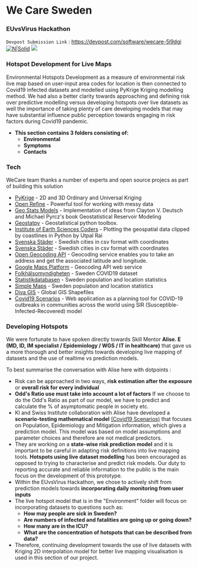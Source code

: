 # We Care Sweden
### EUvsVirus Hackathon
`Devpost Submission Link` : https://devpost.com/software/wecare-5l9dgi
[![N|Solid](https://cldup.com/dTxpPi9lDf.thumb.png)](https://nodesource.com/products/nsolid)
![](https://github.com/We-Care-sweden/risk-analysis/issues/3#issue-606941275)

### Hotspot Development for Live Maps
Environmental Hotspots Development as a measure of environmental risk live map based on user-input area codes for location is then connected to Covid19 infected datasets and modelled using PyKrige Kriging modelling method. We had also a better clarity towards approaching and defining risk over predictive modelling versus developing hotspots over live datasets as well the importance of taking plenty of care developing models that may have substantial influence public perception towards engaging in risk factors during Covid19 pandemic.
  - **This section contains 3 folders consisting of:**
    - **Environmental**
     - **Symptoms**
     - **Contacts**
    
### Tech

WeCare team thanks a number of experts and open source projecs as part of building this solution

* [PyKrige](http:/https://github.com/GeoStat-Framework/PyKrige/blob/master/README.rst/ "PyKrige") - 2D and 3D Ordinary and Universal Kriging
* [Open Refine](http:/https://openrefine.org/ "Open Refine") - Powerful tool for working with messy data
* [Geo Stats Models](http:/https://github.com/cjohnson318/geostatsmodels/ "Geo Stats Models") - Implementation of ideas from Clayton V. Deutsch and Michael Pyrcz's book Geostatistical Reservoir Modeling
* [Geostatpy](http:/https://github.com/exepulveda/geostatpy/ "Geostatpy") -  Geostatistical python toolbox.
* [Institute of Earth Sciences Coders](http:/https://iescoders.com/plotting-the-geospatial-data-clipped-by-coastlines-in-python/ "Institute of Earth Sciences Coders") -  Plotting the geospatial data clipped by coastlines in Python by Utpal Rai
* [Svenska Städer](http:/https://github.com/sphrak/svenska-stader/ "Svenska Städer") -  Swedish cities in csv format with coordinates 
* [Svenska Städer](http:/https://github.com/sphrak/svenska-stader/ "Svenska Städer") -  Swedish cities in csv format with coordinates 
* [Open Geocoding API](http:/https://developer.mapquest.com/documentation/open/geocoding-api/address/get/ "Open Geocoding API") - Geocoding service enables you to take an address and get the associated latitude and longitude.
* [Google Maps Platform](http:/https://developers.google.com/maps/documentation/geocoding/intro/ "Open Geocoding API") -  Geocoding API web service
* [Folkhälsomyndigheten](https://experience.arcgis.com/experience/09f821667ce64bf7be6f9f87457ed9aa) - Sweden COVID19 dataset
* [Statistikdatabasen](http://www.statistikdatabasen.scb.se/pxweb/en/ssd/) - Sweden population and location statistics
* [Simple Maps](http:/https://simplemaps.com/data/se-citiesd/) - Sweden population and location statistics
* [Diva GIS](http:/https://www.diva-gis.org/gdata/) - Global GIS Shapefiles 
* [Covid19 Scenarios](http:/https://covid19-scenarios.org//) - Web application as a planning tool for COVID-19 outbreaks in communities across the world using SIR (Susceptible-Infected-Recovered) model

### Developing Hotspots
We were fortunate to have spoken directly towards Skill Mentor **Alise. E (MD, ID, IM specialist / Epidemiology / WGS / IT in healthcare)** that gave us a more thorough and better insights towards developing live mapping of datasets and the use of realtime vs prediction models.

To best summarise the conversation with Alise here with dotpoints :
- Risk can be approached in two ways, **risk estimation after the exposure** or **overall risk for every individual**
- **Odd's Ratio use must take into account a lot of factors** If we choose to do the Odd's Ratio as part of our model, we have to predict and calculate the % of asymptomatic people in society etc.
- KI and Swiss Institute collaboration with Alise have developed a **scenario-testing mathematical model**  [(Covid19 Scenarios)](http:/https://covid19-scenarios.org//) that focuses on Population, Epidemiology and Mitigation information, which gives a  prediction model. This model was based on model assumptions and parameter choices and therefore are not medical predictors.
- They are working on a **state-wise risk prediction model** and it is important to be careful in adapting risk definitions into live mapping tools. **Hotspots using live dataset modelling** has been encouraged as opposed to trying to characterise and predict risk models. Our duty to reporting accurate and reliable information to the public is the main focus on the development of this prototype. 
- Within the EUvsVirus Hackathon, we chose to actively shift from prediction models towards **incorporating daily monitoring from user inputs** 
- The live hotspot model that is in the "Environment" folder will focus on  incorporating datasets to questions such as:
    - **How may people are sick in Sweden?**
    - **Are numbers of infected and fatalities are going up or going down?**
    - **How many are in the ICU?**
    - **What are the concentration of hotspots that can be described from data?**
- Therefore, continuing development towards the use of live datasets with Kriging 2D interpolation model for better live mapping visualisation is used in this section of our project.
